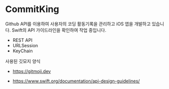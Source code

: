 # CommitKing

Github API를 이용하여 사용자의 코딩 활동기록을 관리하고 iOS 앱을 개발하고 있습니다. Swift의 API 가이드라인을 확인하여 작업 중입니다.


- REST API
- URLSession
- KeyChain


사용된 깃모지 양식
- https://gitmoji.dev




- https://www.swift.org/documentation/api-design-guidelines/
